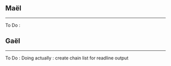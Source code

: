 ## Maël
-------
To Do :

## Gaël
-------
To Do : 
Doing actually : create chain list for readline output

